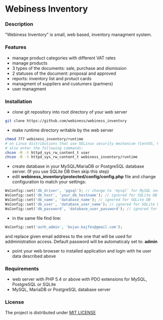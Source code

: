 Webiness Inventory
==================


### __Description__

"Webiness Inventory" is small, web based, inventory managment system.


### __Features__

* manage product categories with different VAT rates
* manage products
* 3 types of the documents: sale, purchase and dismission
* 2 statuses of the document: proposal and approved
* reports: inventory list and protuct cards
* managment of suppliers and custumers (partners)
* user managment


### __Installation__

* clone git repository into root directory of your web server
```bash
git clone https://github.com/webiness/webiness_inventory
```
* make runtime directory writable by the web server
```bash
chmod 777 webiness_inventory/runtime
# on Linux distributions that use SELinux security mechanism (CentOS, Fedora, RedHat EL, etc.)
# also enter the following commands:
chcon -R -t httpd_sys_rw_content_t user
chcon -R -t httpd_sys_rw_content_t webiness_inventory/runtime
```
* create database in your MySQL/MariaDB or PostgreSQL database server. (If you use SQLite DB then skip this step)
* edit __webiness_inventory/protected/config/config.php__ file and change configuration to match your settings:
```php
WsConfig::set('db_driver', 'pgsql'); // change to 'mysql' for MySQL server or to 'sqlite' for SQLite DB
WsConfig::set('db_host', 'your_db_hostname'); // ignored for SQLite DB
WsConfig::set('db_name', 'database_name'); // ignored for SQLite DB
WsConfig::set('db_user', 'database_user_name'); // ignored for SQLite DB
WsConfig::set('db_password', 'database_user_password'); // ignored for SQLite DB
```
* in the same file find line:
```php
WsConfig::set('auth_admin', 'bojan.kajfes@gmail.com');
```
and replace given email address to the one that will be used for addministration access.
Default password will be automaticaly set to: __admin__
* point your web browser to installed application and login with he user data described above

### __Requirements__

* web server with PHP 5.4 or above with PDO extensions for MySQL, PostgreSQL or SQLite
* MySQL, MariaDB or PostgreSQL database server

### __License__

The project is distributed under [MIT LICENSE](https://opensource.org/licenses/MIT)

